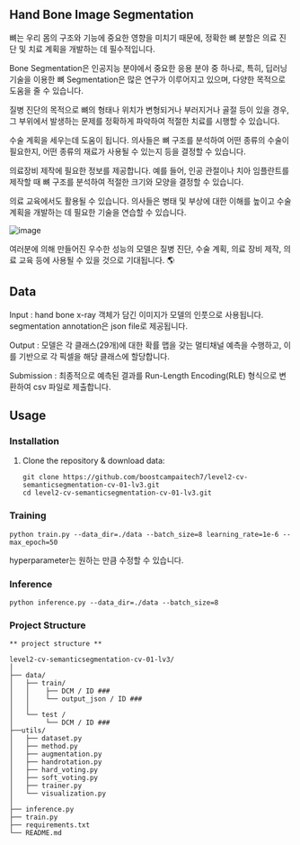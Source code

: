 ## Hand Bone Image Segmentation

뼈는 우리 몸의 구조와 기능에 중요한 영향을 미치기 때문에, 정확한 뼈 분할은 의료 진단 및 치료 계획을 개발하는 데 필수적입니다.

Bone Segmentation은 인공지능 분야에서 중요한 응용 분야 중 하나로, 특히, 딥러닝 기술을 이용한 뼈 Segmentation은 많은 연구가 이루어지고 있으며, 다양한 목적으로 도움을 줄 수 있습니다.

질병 진단의 목적으로 뼈의 형태나 위치가 변형되거나 부러지거나 골절 등이 있을 경우, 그 부위에서 발생하는 문제를 정확하게 파악하여 적절한 치료를 시행할 수 있습니다.

수술 계획을 세우는데 도움이 됩니다. 의사들은 뼈 구조를 분석하여 어떤 종류의 수술이 필요한지, 어떤 종류의 재료가 사용될 수 있는지 등을 결정할 수 있습니다.

의료장비 제작에 필요한 정보를 제공합니다. 예를 들어, 인공 관절이나 치아 임플란트를 제작할 때 뼈 구조를 분석하여 적절한 크기와 모양을 결정할 수 있습니다.

의료 교육에서도 활용될 수 있습니다. 의사들은 병태 및 부상에 대한 이해를 높이고 수술 계획을 개발하는 데 필요한 기술을 연습할 수 있습니다.

![image](https://github.com/user-attachments/assets/f7ee7a87-b032-4c5e-b391-438d08b79fe9)


여러분에 의해 만들어진 우수한 성능의 모델은 질병 진단, 수술 계획, 의료 장비 제작, 의료 교육 등에 사용될 수 있을 것으로 기대됩니다. 🌎


## Data

Input : 
hand bone x-ray 객체가 담긴 이미지가 모델의 인풋으로 사용됩니다. segmentation annotation은 json file로 제공됩니다.

Output :
모델은 각 클래스(29개)에 대한 확률 맵을 갖는 멀티채널 예측을 수행하고, 이를 기반으로 각 픽셀을 해당 클래스에 할당합니다.

Submission :
최종적으로 예측된 결과를 Run-Length Encoding(RLE) 형식으로 변환하여 csv 파일로 제출합니다.

## Usage

### Installation

1. Clone the repository & download data:
   ```
   git clone https://github.com/boostcampaitech7/level2-cv-semanticsegmentation-cv-01-lv3.git
   cd level2-cv-semanticsegmentation-cv-01-lv3.git
   ```

### Training

```
python train.py --data_dir=./data --batch_size=8 learning_rate=1e-6 --max_epoch=50
```

hyperparameter는 원하는 만큼 수정할 수 있습니다.

### Inference


```
python inference.py --data_dir=./data --batch_size=8 
```


### Project Structure

```
** project structure **

level2-cv-semanticsegmentation-cv-01-lv3/
│
├── data/
│   ├── train/
│   │    ├── DCM / ID ###
│   │    └── output_json / ID ###
│   │
│   └── test /
│        └── DCM / ID ###
├──utils/
│   ├── dataset.py
│   ├── method.py
│   ├── augmentation.py
│   ├── handrotation.py
│   ├── hard_voting.py
│   ├── soft_voting.py
│   ├── trainer.py
│   └── visualization.py
│
├── inference.py
├── train.py
├── requirements.txt
└── README.md
```

   

